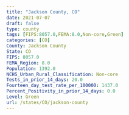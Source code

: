 ```yaml
---
title: "Jackson County, CO"
date: 2021-07-07
draft: false
type: county
tags: [FIPS:8057.0,FEMA:8.0,Non-core,Green]
categories: [CO]
County: Jackson County
State: CO
FIPS: 8057.0
FEMA_Region: 8.0
Population: 1392.0
NCHS_Urban_Rural_Classification: Non-core
Tests_in_prior_14_days: 20.0
Fourteen_day_test_rate_per_100000: 1437.0
Percent_Positivity_in_prior_14_days: 0.0
Level: Green
url: /states/CO/jackson-county
---
```



